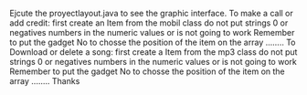 Ejcute the proyectlayout.java to see the graphic interface.
To make a call or add credit:
first create an Item from the mobil class
do not put strings 0 or negatives numbers in the numeric values or is not going to work
Remember to put the gadget No to chosse the position of the item on the array
........
To Download or delete a song:
first create a Item from the mp3 class
do not put strings 0 or negatives numbers in the numeric values or is not going to work
Remember to put the gadget No to chosse the position of the item on the array
........
Thanks
